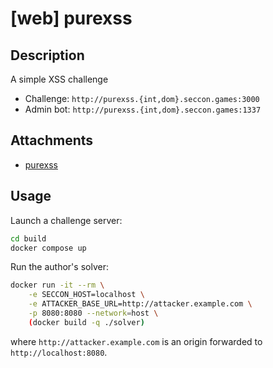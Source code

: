 # [web] purexss

## Description

A simple XSS challenge

- Challenge: `http://purexss.{int,dom}.seccon.games:3000`
- Admin bot: `http://purexss.{int,dom}.seccon.games:1337`

## Attachments

- [purexss](distfiles)

## Usage

Launch a challenge server:

```sh
cd build
docker compose up
```

Run the author's solver:
```sh
docker run -it --rm \
    -e SECCON_HOST=localhost \
    -e ATTACKER_BASE_URL=http://attacker.example.com \
    -p 8080:8080 --network=host \
    (docker build -q ./solver)
```

where `http://attacker.example.com` is an origin forwarded to `http://localhost:8080`.

